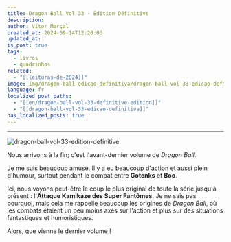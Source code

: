 ```yaml
---
title: Dragon Ball Vol 33 - Édition Définitive
description: 
author: Vítor Marçal
created_at: 2024-09-14T12:20:00
updated_at: 
is_post: true
tags:
  - livros
  - quadrinhos
related:
  - "[[leituras-de-2024]]"
image: img/dragon-ball-edicao-definitiva/dragon-ball-vol-33-edicao-definitiva.jpg
language: fr
localized_post_paths:
  - "[[en/dragon-ball-vol-33-definitive-edition]]"
  - "[[dragon-ball-vol-33-edicao-definitiva]]"
has_localized_posts: true
---
```

----

![dragon-ball-vol-33-edition-definitive](/img/dragon-ball-edicao-definitiva/dragon-ball-vol-33-edicao-definitiva.jpg)

Nous arrivons à la fin; c'est l'avant-dernier volume de _Dragon Ball_.

Je me suis beaucoup amusé. Il y a eu beaucoup d'action et aussi plein d'humour, surtout pendant le combat entre **Gotenks** et **Boo**.

Ici, nous voyons peut-être le coup le plus original de toute la série jusqu'à présent : l'**Attaque Kamikaze des Super Fantômes**. Je ne sais pas pourquoi, mais cela me rappelle beaucoup les origines de _Dragon Ball_, où les combats étaient un peu moins axés sur l'action et plus sur des situations fantastiques et humoristiques.

Alors, que vienne le dernier volume !
